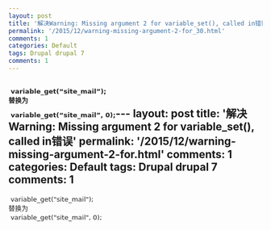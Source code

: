 ```yaml
---
layout: post
title: '解决Warning: Missing argument 2 for variable_set(), called in错误'
permalink: '/2015/12/warning-missing-argument-2-for_30.html'
comments: 1
categories: Default
tags: Drupal drupal 7
comments: 1
---
```

<span style="background-color: white; color: #222222; font-family: 'Lucida Grande', 'DejaVu Sans', 'Bitstream Vera Sans', Verdana, Arial, sans-serif; font-size: 13px; line-height: 18px;">&nbsp;variable\_get(“site\_mail”);</span>  
<span style="background-color: white; color: #222222; font-family: 'Lucida Grande', 'DejaVu Sans', 'Bitstream Vera Sans', Verdana, Arial, sans-serif; font-size: 13px; line-height: 18px;">替换为</span>  
<span style="background-color: white; color: #222222; font-family: 'Lucida Grande', 'DejaVu Sans', 'Bitstream Vera Sans', Verdana, Arial, sans-serif; font-size: 13px; line-height: 18px;">&nbsp;variable\_get(“site\_mail”, 0);</span>---
layout: post
title: '解决Warning: Missing argument 2 for variable_set(), called in错误'
permalink: '/2015/12/warning-missing-argument-2-for.html'
comments: 1
categories: Default
tags: Drupal drupal 7
comments: 1
---
<span style="background-color: white; color: #222222; font-family: 'Lucida Grande', 'DejaVu Sans', 'Bitstream Vera Sans', Verdana, Arial, sans-serif; font-size: 13px; line-height: 18px;">&nbsp;variable\_get("site\_mail");</span>  
<span style="background-color: white; color: #222222; font-family: 'Lucida Grande', 'DejaVu Sans', 'Bitstream Vera Sans', Verdana, Arial, sans-serif; font-size: 13px; line-height: 18px;">替换为</span>  
<span style="background-color: white; color: #222222; font-family: 'Lucida Grande', 'DejaVu Sans', 'Bitstream Vera Sans', Verdana, Arial, sans-serif; font-size: 13px; line-height: 18px;">&nbsp;variable\_get("site\_mail", 0);</span>